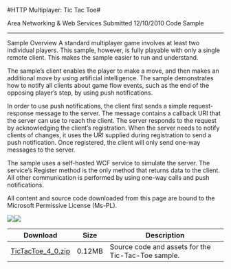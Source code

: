 #HTTP Multiplayer: Tic Tac Toe#

Area
Networking & Web Services
Submitted
12/10/2010
Code Sample

---

Sample Overview
A standard multiplayer game involves at least two individual players. This sample, however, is fully playable with only a single remote client. This makes the sample easier to run and understand.

The sample’s client enables the player to make a move, and then makes an additional move by using artificial intelligence. The sample demonstrates how to notify all clients about game flow events, such as the end of the opposing player’s step, by using push notifications.

In order to use push notifications, the client first sends a simple request-response message to the server. The message contains a callback URI that the server can use to reach the client. The server responds to the request by acknowledging the client’s registration. When the server needs to notify clients of changes, it uses the URI supplied during registration to send a push notification. Once registered, the client will only send one-way messages to the server.

The sample uses a self-hosted WCF service to simulate the server. The service’s Register method is the only method that returns data to the client. All other communication is performed by using one-way calls and push notifications.


All content and source code downloaded from this page are bound to the Microsoft Permissive License (Ms-PL).

 ![](https://github.com/nkast/XNAGameStudio/blob/master/Images/tictactoe1.png)![](https://github.com/nkast/XNAGameStudio/blob/master/Images/tictactoe2.png)
 	 

 
Download | Size | Description
---|---|---|
[TicTacToe_4_0.zip](https://github.com/nkast/XNAGameStudio/blob/master/Samples/TicTacToe_4_0.zip?raw=true) | 0.12MB | Source code and assets for the Tic-Tac-Toe sample.